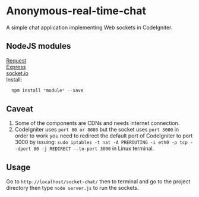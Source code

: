 # Anonymous-real-time-chat
A simple chat application implementing Web sockets in CodeIgniter.

## NodeJS modules
[Request](https://www.npmjs.com/package/request)  
[Express](https://www.npmjs.com/package/express)  
[socket.io](https://www.npmjs.com/package/socket.io)  
Install:
```javascript
  npm install *module* --save
```

## Caveat
1. Some of the components are CDNs and needs internet connection.
2. CodeIgniter uses `port 80 or 8080` but the socket uses `port 3000` in order to work you need to redirect the default port of CodeIgniter to port 3000 by issuing: `sudo iptables -t nat -A PREROUTING -i eth0 -p tcp --dport 80 -j REDIRECT --to-port 3000` in Linux terminal.


## Usage
Go to `http://localhost/socket-chat/` then to terminal and go to the project directory then type `node server.js` to run the sockets.
